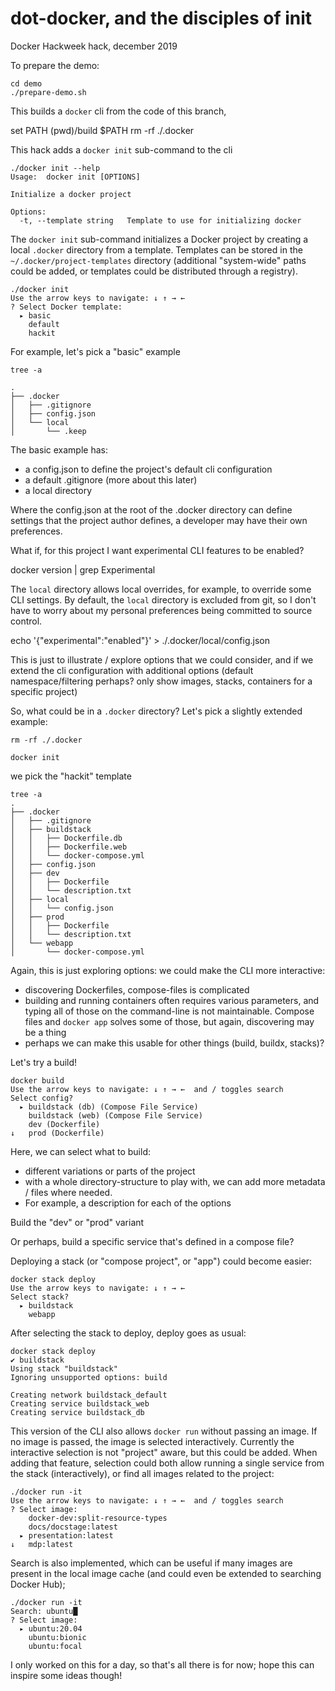 # dot-docker, and the disciples of init

Docker Hackweek hack, december 2019

To prepare the demo:

    cd demo
    ./prepare-demo.sh
    
This builds a `docker` cli from the code of this branch, 

set PATH (pwd)/build $PATH
rm -rf ./.docker

This hack adds a `docker init` sub-command to the cli

    ./docker init --help
    Usage:	docker init [OPTIONS]
    
    Initialize a docker project
    
    Options:
      -t, --template string   Template to use for initializing docker

The `docker init` sub-command initializes a Docker project by creating a local
`.docker` directory from a template. Templates can be stored in the
`~/.docker/project-templates` directory (additional "system-wide" paths could be
added, or templates could be distributed through a registry).

    ./docker init
    Use the arrow keys to navigate: ↓ ↑ → ←
    ? Select Docker template:
      ▸ basic
        default
        hackit

For example, let's pick a "basic" example

    tree -a
    
    .
    ├── .docker
    │   ├── .gitignore
    │   ├── config.json
    │   └── local
    │       └── .keep


The basic example has:

- a config.json to define the project's default cli configuration
- a default .gitignore (more about this later)
- a local directory


Where the config.json at the root of the .docker directory can define settings
that the project author defines, a developer may have their own preferences.

What if, for this project I want experimental CLI features to be enabled?

docker version | grep Experimental

The `local` directory allows local overrides, for example, to override some CLI
settings. By default, the `local` directory is excluded from git, so I don't have
to worry about my personal preferences being committed to source control.

echo '{"experimental":"enabled"}' > ./.docker/local/config.json

This is just to illustrate / explore options that we could consider, and if we extend
the cli configuration with additional options (default namespace/filtering perhaps? only show
images, stacks, containers for a specific project)

So, what could be in a `.docker` directory? Let's pick a slightly extended example:

    rm -rf ./.docker

    docker init

we pick the "hackit" template

    tree -a
    .
    ├── .docker
    │   ├── .gitignore
    │   ├── buildstack
    │   │   ├── Dockerfile.db
    │   │   ├── Dockerfile.web
    │   │   └── docker-compose.yml
    │   ├── config.json
    │   ├── dev
    │   │   ├── Dockerfile
    │   │   └── description.txt
    │   ├── local
    │   │   └── config.json
    │   ├── prod
    │   │   ├── Dockerfile
    │   │   └── description.txt
    │   └── webapp
    │       └── docker-compose.yml


Again, this is just exploring options: we could make the CLI more interactive:

- discovering Dockerfiles, compose-files is complicated
- building and running containers often requires various parameters, and typing
  all of those on the command-line is not maintainable. Compose files and `docker app`
  solves some of those, but again, discovering may be a thing
- perhaps we can make this usable for other things (build, buildx, stacks)?


Let's try a build!

    docker build
    Use the arrow keys to navigate: ↓ ↑ → ←  and / toggles search
    Select config?
      ▸ buildstack (db) (Compose File Service)
        buildstack (web) (Compose File Service)
        dev (Dockerfile)
    ↓   prod (Dockerfile)

Here, we can select what to build:

- different variations or parts of the project
- with a whole directory-structure to play with, we can add more metadata / files
  where needed.
- For example, a description for each of the options

Build the "dev" or "prod" variant

Or perhaps, build a specific service that's defined in a compose file?

Deploying a stack (or "compose project", or "app") could become easier:

    docker stack deploy
    Use the arrow keys to navigate: ↓ ↑ → ←
    Select stack?
      ▸ buildstack
        webapp

After selecting the stack to deploy, deploy goes as usual:

    docker stack deploy
    ✔ buildstack
    Using stack "buildstack"
    Ignoring unsupported options: build
    
    Creating network buildstack_default
    Creating service buildstack_web
    Creating service buildstack_db

This version of the CLI also allows `docker run` without passing an image. If
no image is passed, the image is selected interactively. Currently the interactive
selection is not "project" aware, but this could be added. When adding that
feature, selection could both allow running a single service from the stack
(interactively), or find all images related to the project:

    ./docker run -it
    Use the arrow keys to navigate: ↓ ↑ → ←  and / toggles search
    ? Select image:
        docker-dev:split-resource-types
        docs/docstage:latest
      ▸ presentation:latest
    ↓   mdp:latest

Search is also implemented, which can be useful if many images are present in
the local image cache (and could even be extended to searching Docker Hub);

    ./docker run -it
    Search: ubuntu█
    ? Select image:
      ▸ ubuntu:20.04
        ubuntu:bionic
        ubuntu:focal

I only worked on this for a day, so that's all there is for now; hope this can
inspire some ideas though!
